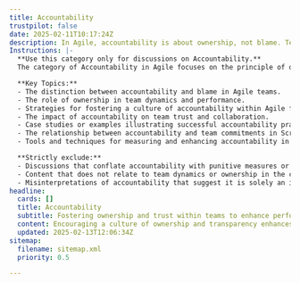 ```yaml
---
title: Accountability
trustpilot: false
date: 2025-02-11T10:17:24Z
description: In Agile, accountability is about ownership, not blame. Teams own their commitments, fostering trust and high performance.
Instructions: |-
  **Use this category only for discussions on Accountability.**  
  The category of Accountability in Agile focuses on the principle of ownership within teams, emphasising that accountability is about taking responsibility for commitments rather than assigning blame. This fosters an environment of trust, collaboration, and high performance, which is essential for successful Agile practices.

  **Key Topics:**
  - The distinction between accountability and blame in Agile teams.
  - The role of ownership in team dynamics and performance.
  - Strategies for fostering a culture of accountability within Agile frameworks.
  - The impact of accountability on team trust and collaboration.
  - Case studies or examples illustrating successful accountability practices in Agile environments.
  - The relationship between accountability and team commitments in Scrum and Kanban.
  - Tools and techniques for measuring and enhancing accountability in Agile teams.

  **Strictly exclude:**
  - Discussions that conflate accountability with punitive measures or blame.
  - Content that does not relate to team dynamics or ownership in the context of Agile methodologies.
  - Misinterpretations of accountability that suggest it is solely an individual responsibility rather than a collective team principle.
headline:
  cards: []
  title: Accountability
  subtitle: Fostering ownership and trust within teams to enhance performance and commitment in dynamic environments.
  content: Encouraging a culture of ownership and transparency enhances team dynamics and commitment. Posts should explore practices that promote responsibility for outcomes, the importance of trust in collaboration, and strategies for fostering a supportive environment that drives performance in complex, evolving contexts.
  updated: 2025-02-13T12:06:34Z
sitemap:
  filename: sitemap.xml
  priority: 0.5

---
```


